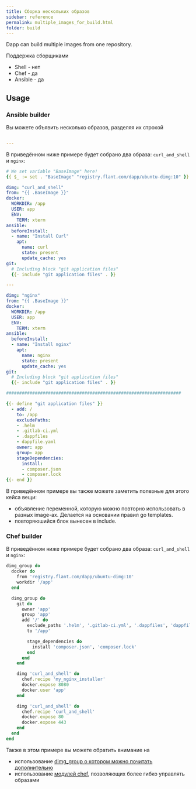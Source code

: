 ```yaml
---
title: Сборка нескольких образов
sidebar: reference
permalink: multiple_images_for_build.html
folder: build
---
```


Dapp can build multiple images from one repository.

Поддержка сборщиками

- Shell - нет
- Chef - да
- Ansible - да

## Usage

### Ansible builder

Вы можете объявить несколько образов, разделяя их строкой

```yaml

---

```

В приведённом ниже примере будет собрано два образа: `curl_and_shell` и `nginx`:

```yaml
# We set variable "BaseImage" here!
{{ $_ := set . "BaseImage" "registry.flant.com/dapp/ubuntu-dimg:10" }}

dimg: "curl_and_shell"
from: "{{ .BaseImage }}"
docker:
  WORKDIR: /app
  USER: app
  ENV:
    TERM: xterm
ansible:
  beforeInstall:
  - name: "Install Curl"
    apt:
      name: curl
      state: present
      update_cache: yes
git:
  # Including block "git application files"
  {{- include "git application files" . }}

---

dimg: "nginx"
from: "{{ .BaseImage }}"
docker:
  WORKDIR: /app
  USER: app
  ENV:
    TERM: xterm
ansible:
  beforeInstall:
  - name: "Install nginx"
    apt:
      name: nginx
      state: present
      update_cache: yes
git:
  # Including block "git application files"
  {{- include "git application files" . }}

###################################################################

{{- define "git application files" }}
  - add: /
    to: /app
    excludePaths:
    - .helm
    - .gitlab-ci.yml
    - .dappfiles
    - dappfile.yaml
    owner: app
    group: app
    stageDependencies:
      install:
      - composer.json
      - composer.lock
{{- end }}
```

В приведённом примере вы также можете заметить полезные для этого кейса вещи:

- объявление переменной, которую можно повторно использовать в разных image-ах. Делается на основании правил go templates.
- повторяюшийся блок вынесен в include.

### Chef builder


В приведённом ниже примере будет собрано два образа: `curl_and_shell` и `nginx`:

```ruby
dimg_group do
  docker do
    from 'registry.flant.com/dapp/ubuntu-dimg:10'
    workdir '/app'
  end

  dimg_group do
    git do
      owner 'app'
      group 'app'
      add '/' do
        exclude_paths '.helm', '.gitlab-ci.yml', '.dappfiles', 'dappfile.yaml'
        to '/app'

        stage_dependencies do
          install 'composer.json', 'composer.lock'
        end
      end
    end

    dimg 'curl_and_shell' do
      chef.recipe 'my_nginx_installer'
      docker.expose 8080
      docker.user 'app'
    end

    dimg 'curl_and_shell' do
      chef.recipe 'curl_and_shell'
      docker.expose 80
      docker.expose 443
    end
  end
end
```

Также в этом примере вы можете обратить внимание на
- использование [dimg_group о котором можно почитать дополнительно](directives_images.html)
- использование [модулей chef](chef_dimod.html), позволяющих более гибко управлять образами  